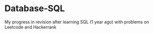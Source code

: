 # Database-SQL
My progress in revision after learning SQL (1 year ago) with problems on Leetcode and Hackerrank
